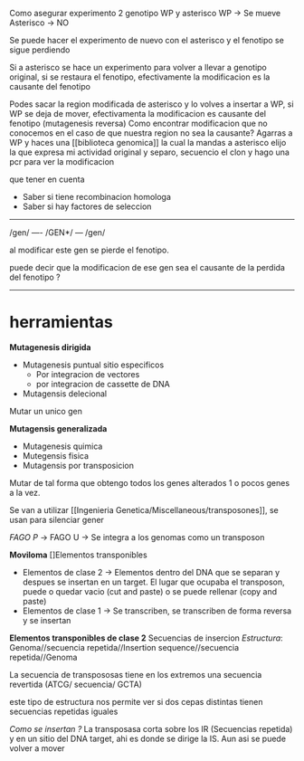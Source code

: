 Como asegurar experimento
2 genotipo
WP y asterisco
WP → Se mueve
Asterisco → NO

Se puede hacer el experimento de nuevo con el asterisco y el fenotipo se sigue perdiendo

Si a asterisco se hace un experimento para volver a llevar a genotipo original, si se restaura el fenotipo, efectivamente la modificacion es la causante del fenotipo

Podes sacar la region modificada de asterisco y lo volves a insertar a WP, si WP se deja de mover, efectivamenta la modificacion es causante del fenotipo
(mutagenesis reversa)
Como encontrar modificacion que no conocemos en el caso de que nuestra region no sea la causante?
Agarras a WP y haces una [[biblioteca genomica]] la cual la mandas a asterisco elijo la que expresa mi actividad original y separo, secuencio el clon y hago una pcr para ver la modificacion

que tener en cuenta
- Saber si tiene recombinacion homologa
- Saber si hay factores de seleccion
---------
/gen/ —- /GEN*/ — /gen/

al modificar este gen se pierde el fenotipo.

puede decir que la modificacion de ese gen sea el causante de la perdida del fenotipo ?


-----

# herramientas

**Mutagenesis dirigida**
- Mutagenesis puntual sitio especificos
	- Por integracion de vectores
	- por integracion de cassette de DNA
- Mutagensis delecional

Mutar un unico gen

**Mutagensis generalizada**
- Mutagenesis quimica
- Mutegensis fisica
- Mutagensis por transposicion

Mutar de tal forma que obtengo todos los genes alterados 1 o pocos genes a la vez.

Se van a utilizar [[Ingenieria Genetica/Miscellaneous/transposones]], se usan para silenciar gener

*FAGO P* →
FAGO U → Se integra a los genomas como un transposon

**Moviloma**
[]Elementos transponibles
- Elementos de clase 2 → Elementos dentro del DNA que se separan y despues se insertan en un target. El lugar que ocupaba el transposon, puede o quedar vacio (cut and paste) o se puede rellenar (copy and paste)
- Elementos de clase 1 → Se transcriben, se transcriben de forma reversa y se insertan

**Elementos transponibles de clase 2**
Secuencias de insercion
*Estructura*:
Genoma//secuencia repetida//Insertion sequence//secuencia repetida//Genoma

La secuencia de transpososas tiene en los extremos una secuencia revertida (ATCG/ secuencia/ GCTA)

este tipo de estructura nos permite ver si dos cepas distintas tienen secuencias repetidas iguales

*Como se insertan ?*
La transposasa corta sobre los IR (Secuencias repetida) y en un sitio del DNA target, ahi es donde se dirige la IS. Aun asi se puede volver a mover
